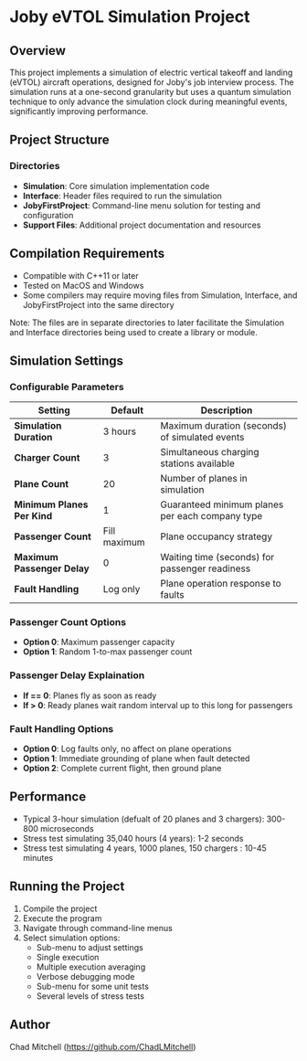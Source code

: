 # Joby eVTOL Simulation Project

## Overview

This project implements a simulation of electric vertical takeoff and landing (eVTOL) aircraft operations, designed for Joby's job interview process. The simulation runs at a one-second granularity but uses a quantum simulation technique to only advance the simulation clock during meaningful events, significantly improving performance.

## Project Structure

### Directories

- **Simulation**: Core simulation implementation code
- **Interface**: Header files required to run the simulation
- **JobyFirstProject**: Command-line menu solution for testing and configuration
- **Support Files**: Additional project documentation and resources

## Compilation Requirements

- Compatible with C++11 or later
- Tested on MacOS and Windows
- Some compilers may require moving files from Simulation, Interface, and JobyFirstProject into the same directory

Note: The files are in separate directories to later facilitate the Simulation and Interface directories being used to create a library or module.

## Simulation Settings

### Configurable Parameters

| Setting | Default | Description |
|---------|---------|-------------|
| **Simulation Duration** | 3 hours | Maximum duration (seconds) of simulated events |
| **Charger Count** | 3 | Simultaneous charging stations available |
| **Plane Count** | 20 | Number of planes in simulation |
| **Minimum Planes Per Kind** | 1 | Guaranteed minimum planes per each company type |
| **Passenger Count** | Fill maximum | Plane occupancy strategy |
| **Maximum Passenger Delay** | 0 | Waiting time (seconds) for passenger readiness |
| **Fault Handling** | Log only | Plane operation response to faults |

### Passenger Count Options
- **Option 0**: Maximum passenger capacity
- **Option 1**: Random 1-to-max passenger count

### Passenger Delay Explaination
- **If == 0**: Planes fly as soon as ready
- **If > 0**: Ready planes wait random interval up to this long for passengers


### Fault Handling Options
- **Option 0**: Log faults only, no affect on plane operations
- **Option 1**: Immediate grounding of plane when fault detected
- **Option 2**: Complete current flight, then ground plane

## Performance

- Typical 3-hour simulation (defualt of 20 planes and 3 chargers): 300-800 microseconds
- Stress test simulating 35,040 hours (4 years): 1-2 seconds
- Stress test simulating 4 years, 1000 planes, 150 chargers : 10-45 minutes

## Running the Project

1. Compile the project
2. Execute the program
3. Navigate through command-line menus
4. Select simulation options:
   - Sub-menu to adjust settings
   - Single execution
   - Multiple execution averaging
   - Verbose debugging mode
   - Sub-menu for some unit tests
   - Several levels of stress tests

## Author

Chad Mitchell
(https://github.com/ChadLMitchell)
